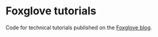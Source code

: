 # Foxglove tutorials

Code for technical tutorials published on the [Foxglove blog](https://foxglove.dev/blog).
